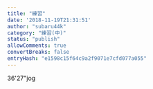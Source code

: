 ```yaml
---
title: "練習"
date: '2018-11-19T21:31:51'
author: "subaru44k"
category: "練習(中)"
status: "publish"
allowComments: true
convertBreaks: false
entryHash: "e1598c15f64c9a2f9071e7cfd077a055"
---
```

36'27"jog
